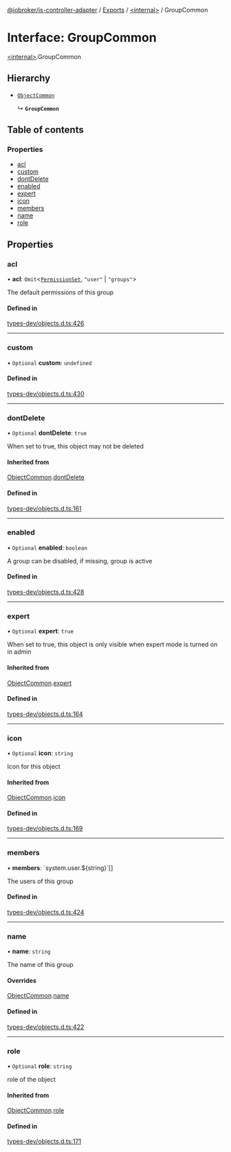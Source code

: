 [@iobroker/js-controller-adapter](../README.md) / [Exports](../modules.md) / [\<internal\>](../modules/internal_.md) / GroupCommon

# Interface: GroupCommon

[\<internal\>](../modules/internal_.md).GroupCommon

## Hierarchy

- [`ObjectCommon`](internal_.ObjectCommon.md)

  ↳ **`GroupCommon`**

## Table of contents

### Properties

- [acl](internal_.GroupCommon.md#acl)
- [custom](internal_.GroupCommon.md#custom)
- [dontDelete](internal_.GroupCommon.md#dontdelete)
- [enabled](internal_.GroupCommon.md#enabled)
- [expert](internal_.GroupCommon.md#expert)
- [icon](internal_.GroupCommon.md#icon)
- [members](internal_.GroupCommon.md#members)
- [name](internal_.GroupCommon.md#name)
- [role](internal_.GroupCommon.md#role)

## Properties

### acl

• **acl**: `Omit`\<[`PermissionSet`](internal_.PermissionSet.md), ``"user"`` \| ``"groups"``\>

The default permissions of this group

#### Defined in

[types-dev/objects.d.ts:426](https://github.com/ioBroker/ioBroker.js-controller/blob/70007768/packages/types-dev/objects.d.ts#L426)

___

### custom

• `Optional` **custom**: `undefined`

#### Defined in

[types-dev/objects.d.ts:430](https://github.com/ioBroker/ioBroker.js-controller/blob/70007768/packages/types-dev/objects.d.ts#L430)

___

### dontDelete

• `Optional` **dontDelete**: ``true``

When set to true, this object may not be deleted

#### Inherited from

[ObjectCommon](internal_.ObjectCommon.md).[dontDelete](internal_.ObjectCommon.md#dontdelete)

#### Defined in

[types-dev/objects.d.ts:161](https://github.com/ioBroker/ioBroker.js-controller/blob/70007768/packages/types-dev/objects.d.ts#L161)

___

### enabled

• `Optional` **enabled**: `boolean`

A group can be disabled, if missing, group is active

#### Defined in

[types-dev/objects.d.ts:428](https://github.com/ioBroker/ioBroker.js-controller/blob/70007768/packages/types-dev/objects.d.ts#L428)

___

### expert

• `Optional` **expert**: ``true``

When set to true, this object is only visible when expert mode is turned on in admin

#### Inherited from

[ObjectCommon](internal_.ObjectCommon.md).[expert](internal_.ObjectCommon.md#expert)

#### Defined in

[types-dev/objects.d.ts:164](https://github.com/ioBroker/ioBroker.js-controller/blob/70007768/packages/types-dev/objects.d.ts#L164)

___

### icon

• `Optional` **icon**: `string`

Icon for this object

#### Inherited from

[ObjectCommon](internal_.ObjectCommon.md).[icon](internal_.ObjectCommon.md#icon)

#### Defined in

[types-dev/objects.d.ts:169](https://github.com/ioBroker/ioBroker.js-controller/blob/70007768/packages/types-dev/objects.d.ts#L169)

___

### members

• **members**: \`system.user.$\{string}\`[]

The users of this group

#### Defined in

[types-dev/objects.d.ts:424](https://github.com/ioBroker/ioBroker.js-controller/blob/70007768/packages/types-dev/objects.d.ts#L424)

___

### name

• **name**: `string`

The name of this group

#### Overrides

[ObjectCommon](internal_.ObjectCommon.md).[name](internal_.ObjectCommon.md#name)

#### Defined in

[types-dev/objects.d.ts:422](https://github.com/ioBroker/ioBroker.js-controller/blob/70007768/packages/types-dev/objects.d.ts#L422)

___

### role

• `Optional` **role**: `string`

role of the object

#### Inherited from

[ObjectCommon](internal_.ObjectCommon.md).[role](internal_.ObjectCommon.md#role)

#### Defined in

[types-dev/objects.d.ts:171](https://github.com/ioBroker/ioBroker.js-controller/blob/70007768/packages/types-dev/objects.d.ts#L171)
